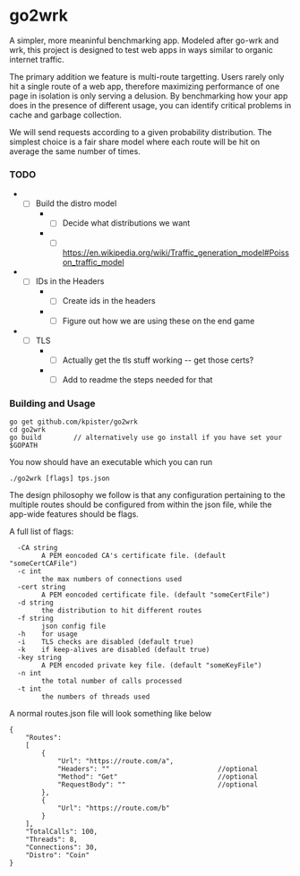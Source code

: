 # go2wrk

A simpler, more meaninful benchmarking app. Modeled after go-wrk and wrk, this project is designed to test web apps in ways similar to organic internet traffic.

The primary addition we feature is multi-route targetting. Users rarely only hit a single route of a web app, therefore maximizing performance of one page in isolation is only serving a delusion. By benchmarking how your app does in the presence of different usage, you can identify critical problems in cache and garbage collection.

We will send requests according to a given probability distribution. The simplest choice is a fair share model where each route will be hit on average the same number of times.

### TODO

* - [ ] Build the distro model
    * - [ ] Decide what distributions we want
    * - [ ] https://en.wikipedia.org/wiki/Traffic_generation_model#Poisson_traffic_model
* - [ ] IDs in the Headers
    * - [ ] Create ids in the headers
    * - [ ] Figure out how we are using these on the end game
* - [ ] TLS
    * - [ ] Actually get the tls stuff working -- get those certs?
    * - [ ] Add to readme the steps needed for that

### Building and Usage

```
go get github.com/kpister/go2wrk
cd go2wrk
go build        // alternatively use go install if you have set your $GOPATH
```
You now should have an executable which you can run
```
./go2wrk [flags] tps.json
```
The design philosophy we follow is that any configuration pertaining to the multiple routes should be configured from within the json file, while the app-wide features should be flags. 

A full list of flags:
```
  -CA string
    	A PEM eoncoded CA's certificate file. (default "someCertCAFile")
  -c int
    	the max numbers of connections used
  -cert string
    	A PEM eoncoded certificate file. (default "someCertFile")
  -d string
    	the distribution to hit different routes
  -f string
    	json config file
  -h	for usage
  -i	TLS checks are disabled (default true)
  -k	if keep-alives are disabled (default true)
  -key string
    	A PEM encoded private key file. (default "someKeyFile")
  -n int
    	the total number of calls processed
  -t int
    	the numbers of threads used
```

A normal routes.json file will look something like below
``` 
{
    "Routes": 
    [
        {
            "Url": "https://route.com/a",
            "Headers": ""                           //optional
            "Method": "Get"                         //optional
            "RequestBody": ""                       //optional
        },
        {
            "Url": "https://route.com/b"
        }
    ],
    "TotalCalls": 100,
    "Threads": 8,
    "Connections": 30,
    "Distro": "Coin"
} 
```
